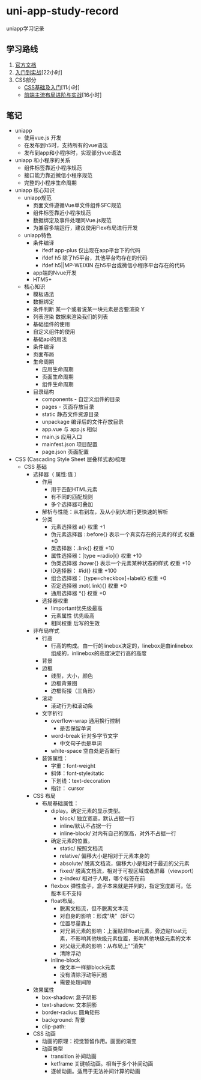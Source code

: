# uni-app-study-record
uniapp学习记录

## 学习路线
1. [官方文档](https://uniapp.dcloud.io/)
2. [入门到实战](https://coding.imooc.com/class/521.html)[22小时]
3. CSS部分
    + [CSS基础及入门](https://coding.imooc.com/class/164.html)[11小时]
    + [前端主流布局进阶与实战](https://coding.imooc.com/class/chapter/527.html#Anchor)[16小时]

## 笔记
+ uniapp
    + 使用vue.js 开发 
    + 在发布到h5时，支持所有的vue语法
    + 发布到app和小程序时，实现部分vue语法
+ uniapp 和小程序的关系
    + 组件标签靠近小程序规范
    + 接口能力靠近微信小程序规范
    + 完整的小程序生命周期 
+ uniapp 核心知识
    + uniapp规范 
        + 页面文件遵循Vue单文件组件SFC规范
        + 组件标签靠近小程序规范
        + 数据绑定及事件处理同Vue.js规范
        + 为兼容多端运行，建议使用Flex布局进行开发
    + uniapp特色
        + 条件编译 
            + ifedf app-plus 仅出现在app平台下的代码
            + ifdef h5 除了h5平台，其他平台均存在的代码
            + ifdef h5||MP-WEIXIN 在h5平台或微信小程序平台存在的代码
        + app端的Nvue开发
        + HTM5+ 
    + 核心知识
        + 模板语法
        + 数据绑定
        + 条件判断 某一个或者说某一块元素是否要渲染 Y 
        + 列表渲染 数据来渲染我们的列表
        + 基础组件的使用
        + 自定义组件的使用
        + 基础api的用法
        + 条件编译
        + 页面布局
        + 生命周期
            + 应用生命周期  
            + 	页面生命周期
            +  	组件生命周期
        + 目录结构 
            + components - 自定义组件的目录
            + pages - 页面存放目录
            + static 静态文件资源目录
            + unpackage  编译后的文件存放目录
            + app.vue 与 app.js 相似
            + main.js 应用入口
            + mainfest.json 项目配置
            + page.json 页面配置
+ CSS (Cascading Style Sheet 层叠样式表)梳理
    + CSS 基础
        + 选择器（ 属性:值 ）
            + 作用
                + 用于匹配HTML元素
                + 有不同的匹配规则
                + 多个选择器可叠加
            + 解析与性能：从右到左，及从小到大进行更快速的解析
            + 分类
                + 元素选择器 a{} 权重 +1 
                + 伪元素选择器 ::before{} 表示一个真实存在的元素的样式 权重 +0
                + 类选择器：.link{}  权重 +10 
                + 属性选择器：[type =radio]{} 权重 +10 
                + 伪类选择器  :hover{} 表示一个元素某种状态的样式 权重 +10
                + ID选择器： #id{}  权重 +100 
                + 组合选择器： [type=checkbox]+label{} 权重 +0
                + 否定选择器   :not(.link){} 权重 +0
                + 通用选择器 *{} 权重 +0
            + 选择器权重
                + !important优先级最高
                + 元素属性 优先级高
                + 相同权重 后写的生效
        + 非布局样式
            + 行高
                + 行高的构成。由一行的linebox决定的，linebox是由inlinebox组成的，inlinebox的高度决定行高的高度
            + 背景
            + 边框
                + 线型，大小，颜色
                + 边框背景图
                + 边框衔接（三角形）
            + 滚动
                + 滚动行为和滚动条
            + 文字折行
                + overflow-wrap 通用换行控制
                    + 是否保留单词 
                + word-break 针对多字节文字
                    + 中文句子也是单词
                + white-space 空白处是否断行
            + 装饰属性：
                + 字重：font-weight
                + 斜体：font-style:itatic
                + 下划线：text-decoration
                + 指针： cursor
        + CSS 布局
            + 布局基础属性：
                + diplay。确定元素的显示类型。
                    + block/ 独立宽高，默认占据一行
                    + inline/默认不占据一行
                    + inline-block/ 对内有自己的宽高，对外不占据一行
                + 确定元素的位置。
                    + static/ 按照文档流
                    + relative/ 偏移大小是相对于元素本身的
                    + absolute/ 脱离文档流，偏移大小是相对于最近的父元素
                    + fixed/ 脱离文档流，相对于可视区域或者屏幕（viewport）
                    + z-index/ 相对于人眼，哪个标签在前
                + flexbox 弹性盒子，盒子本来就是并列的，指定宽度即可。低版本IE不支持
                + float布局。
                    + 脱离文档流，但不脱离文本流
                    + 对自身的影响：形成“块"（BFC）
                    + 位置尽量靠上
                    + 对兄弟元素的影响：上面贴非float元素，旁边贴float元素，不影响其他块级元素位置，影响其他块级元素的文本
                    + 对父级元素的影响：从布局上""消失"
                    + 清除浮动
                + inline-block
                    + 像文本一样排block元素
                    + 没有清除浮动等问题
                    + 需要处理间隙
        + 效果属性
            + box-shadow: 盒子阴影
            + text-shadow: 文本阴影
            + border-radius: 圆角矩形
            + background: 背景
            + clip-path:  
        + CSS 动画
            + 动画的原理：视觉暂留作用。画面的渐变
            + 动画类型
                + transition 补间动画
                + ketframe 关键帧动画。相当于多个补间动画
                + 逐帧动画。适用于无法补间计算的动画 
            
            
                
            
            